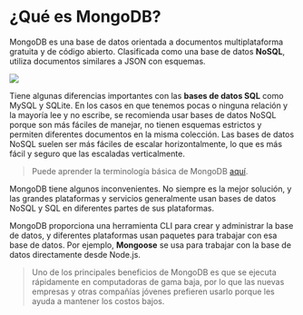 # ¿Qué es MongoDB?

MongoDB es una base de datos orientada a documentos multiplataforma gratuita y de código abierto. Clasificada como una base de datos **NoSQL**, utiliza documentos similares a JSON con esquemas.

![](https://www.master-bigdata.com/wp-content/uploads/2016/02/mongo-db-logo-e1456909721366-653x270.jpg)

Tiene algunas diferencias importantes con las **bases de datos SQL** como MySQL y SQLite. En los casos en que tenemos pocas o ninguna relación y la mayoría lee y no escribe, se recomienda usar bases de datos NoSQL porque son más fáciles de manejar, no tienen esquemas estrictos y permiten diferentes documentos en la misma colección. Las bases de datos NoSQL suelen ser más fáciles de escalar horizontalmente, lo que es más fácil y seguro que las escaladas verticalmente.

> Puede aprender la terminología básica de MongoDB [aquí]().

MongoDB tiene algunos inconvenientes. No siempre es la mejor solución, y las grandes plataformas y servicios generalmente usan bases de datos NoSQL y SQL en diferentes partes de sus plataformas.

MongoDB proporciona una herramienta CLI para crear y administrar la base de datos, y diferentes plataformas usan paquetes para trabajar con esa base de datos. Por ejemplo, **Mongoose** se usa para trabajar con la base de datos directamente desde Node.js.

> Uno de los principales beneficios de MongoDB es que se ejecuta rápidamente en computadoras de gama baja, por lo que las nuevas empresas y otras compañías jóvenes prefieren usarlo porque les ayuda a mantener los costos bajos.
